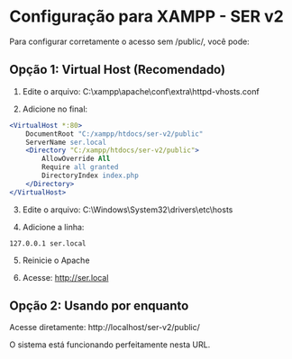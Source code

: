 # Configuração para XAMPP - SER v2

Para configurar corretamente o acesso sem /public/, você pode:


## Opção 1: Virtual Host (Recomendado)

1. Edite o arquivo: C:\xampp\apache\conf\extra\httpd-vhosts.conf

2. Adicione no final:

```apache
<VirtualHost *:80>
    DocumentRoot "C:/xampp/htdocs/ser-v2/public"
    ServerName ser.local
    <Directory "C:/xampp/htdocs/ser-v2/public">
        AllowOverride All
        Require all granted
        DirectoryIndex index.php
    </Directory>
</VirtualHost>
```

3. Edite o arquivo: C:\Windows\System32\drivers\etc\hosts

4. Adicione a linha:
```
127.0.0.1 ser.local
```

5. Reinicie o Apache

6. Acesse: http://ser.local

## Opção 2: Usando por enquanto

Acesse diretamente: http://localhost/ser-v2/public/

O sistema está funcionando perfeitamente nesta URL.